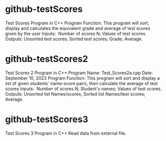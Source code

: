 # github-testScores
Test Scores Program in C++
Program Function: This program will sort, display and calculates
the equivalent grade and average of test scores given by the user
Inputs:  Number of scores N; Values of test scores.
Outputs: Unsorted test scores; Sorted test scores; Grade; Average.
# github-testScores2
Test Scores 2 Program in C++
Program Name: Test_Scores2a.cpp
Date: September 10, 2023
Program Function: This program will sort and display a list of given
                  students' name-score pairs, then calculate the average
                  of test scores
Inputs:  Number of scores N; Student's names; Values of test scores.
Outputs: Unsorted list Names/scores; Sorted list Names/test scores; Average.
# github-testScores3
Test Scores 3 Program in C++
Read data from external file.